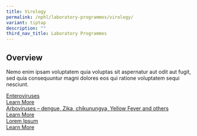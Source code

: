```yaml
---
title: Virology
permalink: /nphl/laboratory-programmes/virology/
variant: tiptap
description: ""
third_nav_title: Laboratory Programmes
---
```

<h2>Overview</h2>
<p>Nemo enim ipsam voluptatem quia voluptas sit aspernatur aut odit aut fugit,
sed quia consequuntur magni dolores eos qui ratione voluptatem sequi nesciunt.</p>
<p></p>
<div class="isomer-card-grid"><a rel="noopener noreferrer nofollow" href="/page-under-construction/" class="isomer-card"><div class="isomer-card-body"><div class="isomer-card-title">Enteroviruses</div><div class="isomer-card-link">Learn More</div></div></a>
<a rel="noopener noreferrer nofollow" href="/page-under-construction/" class="isomer-card">
<div class="isomer-card-body">
<div class="isomer-card-title">Arboviruses – dengue, Zika, chikunungya, Yellow Fever and others</div>
<div class="isomer-card-link">Learn More</div>
</div>
</a><a rel="noopener noreferrer nofollow" href="/page-under-construction/" class="isomer-card"><div class="isomer-card-body"><div class="isomer-card-title">Lorem Ipsum</div><div class="isomer-card-link">Learn More</div></div></a>
</div>
<p></p>